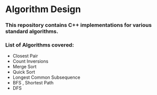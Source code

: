 # Algorithm Design
### This repository contains C++ implementations for various standard algorithms. 

### List of Algorithms covered: 
* Closest Pair
* Count Inversions
* Merge Sort
* Quick Sort
* Longest Common Subsequence
* BFS , Shortest Path
* DFS


